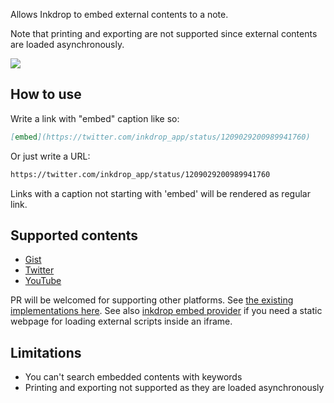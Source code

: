 Allows Inkdrop to embed external contents to a note.

Note that printing and exporting are not supported since external contents are loaded asynchronously.

![](https://github.com/inkdropapp/inkdrop-embed/raw/master/docs/screenshot.png)

## How to use

Write a link with "embed" caption like so:

```markdown
[embed](https://twitter.com/inkdrop_app/status/1209029200989941760)
```

Or just write a URL:

```markdown
https://twitter.com/inkdrop_app/status/1209029200989941760
```

Links with a caption not starting with 'embed' will be rendered as regular link.

## Supported contents

- [Gist](https://gist.github.com/)
- [Twitter](https://twitter.com/)
- [YouTube](https://www.youtube.com/)

PR will be welcomed for supporting other platforms.
See [the existing implementations here](https://github.com/inkdropapp/inkdrop-embed/tree/master/src/providers).
See also [inkdrop embed provider](https://github.com/inkdropapp/inkdrop-embed-provider) if you need a static webpage for loading external scripts inside an iframe.

## Limitations

- You can't search embedded contents with keywords
- Printing and exporting not supported as they are loaded asynchronously

